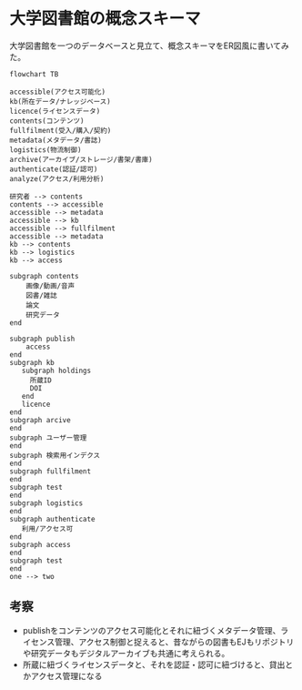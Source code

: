 # 大学図書館の概念スキーマ

大学図書館を一つのデータベースと見立て、概念スキーマをER図風に書いてみた。


```mermaid
flowchart TB

accessible(アクセス可能化)
kb(所在データ/ナレッジベース)
licence(ライセンスデータ)
contents(コンテンツ)
fullfilment(受入/購入/契約)
metadata(メタデータ/書誌)
logistics(物流制御)
archive(アーカイブ/ストレージ/書架/書庫)
authenticate(認証/認可)
analyze(アクセス/利用分析)

研究者 --> contents
contents --> accessible
accessible --> metadata
accessible --> kb
accessible --> fullfilment
accessible --> metadata
kb --> contents
kb --> logistics
kb --> access

subgraph contents
    画像/動画/音声
    図書/雑誌
    論文
    研究データ
end

subgraph publish
    access
end
subgraph kb
   subgraph holdings
     所蔵ID
     DOI
   end
   licence
end
subgraph arcive
end
subgraph ユーザー管理
end
subgraph 検索用インデクス
end 
subgraph fullfilment
end 
subgraph test
end
subgraph logistics
end 
subgraph authenticate
   利用/アクセス可
end
subgraph access
end 
subgraph test
end  
one --> two

```

## 考察

- publishをコンテンツのアクセス可能化とそれに紐づくメタデータ管理、ライセンス管理、アクセス制御と捉えると、昔ながらの図書もEJもリポジトリや研究データもデジタルアーカイブも共通に考えられる。
- 所蔵に紐づくライセンスデータと、それを認証・認可に紐づけると、貸出とかアクセス管理になる



